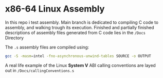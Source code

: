 # x86-64 Linux Assembly

In this repo i test assembly.
Main branch is dedicated to compiling C code to assembly, and walking trough its execution.
Finished and partially finished descriptions of assembly files generated from C code lies in the `/Docs` Directory

The `.s` assembly files are compiled using:

```zsh
gcc -S -masm=intel -fno-asynchronous-unwind-tables SOURCE -o OUTPUT
```

A real life example of the Linux **System V** ABI calling conventions are layed out in `/Docs/callingConventions.s`
